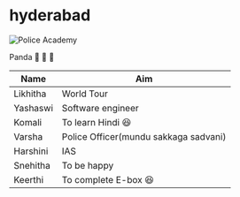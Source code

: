 # hyderabad
![Police Academy](https://i1.wp.com/www.indianbureaucracy.com/wp-content/uploads/2020/11/SVPNPA-Hyderabad.jpg?resize=494%2C296&ssl=1)

Panda 🐼 🦮 🦄

Name|Aim
----|------
Likhitha|World Tour
Yashaswi|Software engineer
Komali|To learn Hindi 😆
Varsha|Police Officer(mundu sakkaga sadvani)
Harshini|IAS
Snehitha|To be happy
Keerthi|To complete E-box 😆


